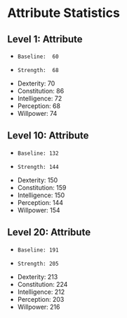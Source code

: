 # Attribute Statistics

## Level 1: Attribute
 *     Baseline:  60
 *     Strength:  68
 *    Dexterity:  70
 * Constitution:  86
 * Intelligence:  72
 *   Perception:  68
 *    Willpower:  74

## Level 10: Attribute
 *     Baseline: 132
 *     Strength: 144
 *    Dexterity: 150
 * Constitution: 159
 * Intelligence: 150
 *   Perception: 144
 *    Willpower: 154

## Level 20: Attribute
 *     Baseline: 191
 *     Strength: 205
 *    Dexterity: 213
 * Constitution: 224
 * Intelligence: 212
 *   Perception: 203
 *    Willpower: 216
